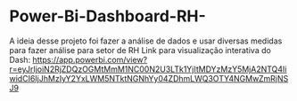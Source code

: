 # Power-Bi-Dashboard-RH-
A ideia desse projeto foi fazer a análise de dados e usar diversas medidas para fazer análise para setor de RH 
Link para visualização interativa do Dash: https://app.powerbi.com/view?r=eyJrIjoiN2RjZDQzOGMtMmM1NC00N2U3LTk1YjItMDYzMzY5MjA2NTQ4IiwidCI6IjJhMzIyY2YxLWM5NTktNGNhYy04ZDhmLWQ3OTY4NGMwZmRjNSJ9
